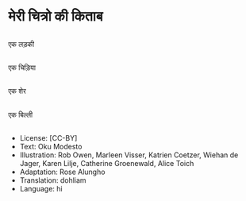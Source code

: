 # मेरी चित्रो की किताब

##
एक लड़की

##
एक चिड़िया

##
एक शेर

##
एक बिल्ली

##
* License: [CC-BY]
* Text: Oku Modesto
* Illustration: Rob Owen, Marleen Visser, Katrien Coetzer, Wiehan de Jager, Karen Lilje, Catherine Groenewald, Alice Toich
* Adaptation: Rose Alungho
* Translation: dohliam
* Language: hi
